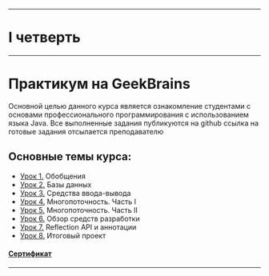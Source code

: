 ___
# I четверть
___
# Практикум на GeekBrains
Основной целью данного курса является ознакомление студентами с основами профессионального программирования с использованием языка Java.
Все выполненные задания публикуются на github ссылка на готовые задания отсылается преподавателю

## Основные темы курса:
* [Урок 1.](https://github.com/zurbaevi/Java-Professional-level/tree/main/src/ru/geekbrains/lesson1) Обобщения
* [Урок 2.](https://github.com/zurbaevi/Java-Professional-level/tree/main/src/ru/geekbrains/lesson2) Базы данных
* [Урок 3.](https://github.com/zurbaevi/Java-Professional-level/tree/main/src/ru/geekbrains/lesson3) Средства ввода-вывода
* [Урок 4.](https://github.com/zurbaevi/Java-Professional-level/tree/main/src/ru/geekbrains/lesson4) Многопоточность. Часть I
* [Урок 5.](https://github.com/zurbaevi/Java-Professional-level/tree/main/src/ru/geekbrains/lesson5) Многопоточность. Часть II
* [Урок 6.](https://github.com/zurbaevi/Java-Professional-level/tree/main/src/ru/geekbrains/lesson6) Обзор средств разработки
* [Урок 7.](https://github.com/zurbaevi/Java-Professional-level/tree/main/src/ru/geekbrains/lesson7) Reflection API и аннотации
* [Урок 8.](https://github.com/zurbaevi/Java-Network-Chat) Итоговый проект
#### [Сертификат](https://geekbrains.ru/certificates/1117856)
____

